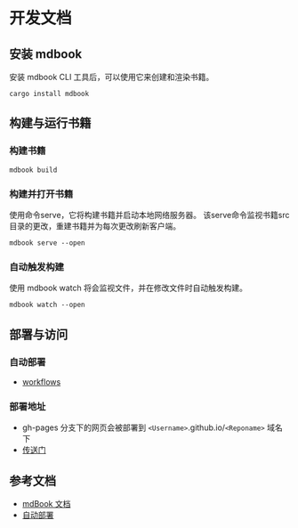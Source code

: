 # 开发文档

## 安装 mdbook

安装 mdbook CLI 工具后，可以使用它来创建和渲染书籍。

```shell
cargo install mdbook
```

## 构建与运行书籍

### 构建书籍

```shell
mdbook build
```

### 构建并打开书籍

使用命令serve，它将构建书籍并启动本地网络服务器。
该serve命令监视书籍src目录的更改，重建书籍并为每次更改刷新客户端。

```shell
mdbook serve --open
```

### 自动触发构建

使用 mdbook watch 将会监视文件，并在修改文件时自动触发构建。

```shell
mdbook watch --open
```

## 部署与访问

### 自动部署

- [workflows](.github/workflows/mdbook.yml)

### 部署地址

- gh-pages 分支下的网页会被部署到 `<Username>`.github.io/`<Reponame>` 域名下
- [传送门](https://silent-rain.github.io/actix-admin-web)

## 参考文档

- [mdBook 文档](https://rust-lang.github.io/mdBook/index.html)
- [自动部署](https://github.com/rust-lang/mdBook/wiki/Automated-Deployment)
